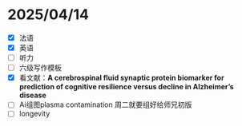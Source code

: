 # 2025/04/14

- [x] 法语
- [x] 英语
- [ ] 听力
- [ ] 六级写作模板
- [x] 看文献：**A cerebrospinal fluid synaptic protein biomarker for prediction of cognitive resilience versus decline in Alzheimer’s disease**
- [ ] Ai组图plasma contamination 周二就要组好给师兄初版
- [ ] longevity